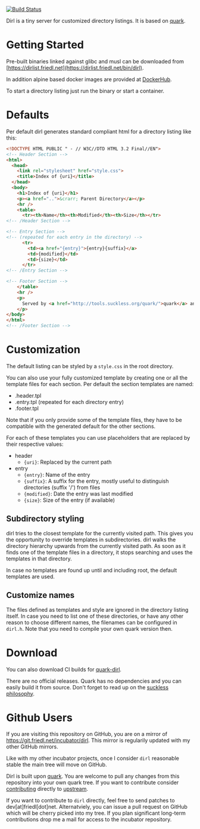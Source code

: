 [![Build Status](https://drone.friedl.net/api/badges/incubator/dirl/status.svg)](https://drone.friedl.net/incubator/dirl)

Dirl is a tiny server for customized directory listings. It is based on
[quark](tools.suckless.org/quark/).

# Getting Started
Pre-built binaries linked against glibc and musl can be downloaded from
[https://dirlist.friedl.net](https://dirlist.friedl.net/bin/dirl).

In addition alpine based docker images are provided at
[DockerHub](https://hub.docker.com/repository/docker/arminfriedl/dirl).

To start a directory listing just run the binary or start a container.

# Defaults
Per default dirl generates standard compliant html for a directory listing like
this:

```html
<!DOCTYPE HTML PUBLIC " - // W3C//DTD HTML 3.2 Final//EN">
<!-- Header Section -->
<html>
  <head>
    <link rel="stylesheet" href="style.css">
    <title>Index of {uri}</title>
  </head>
  <body>
    <h1>Index of {uri}</h1>
    <p><a href="..">&crarr; Parent Directory</a></p>
    <hr />
    <table>
      <tr><th>Name</th><th>Modified</th><th>Size</th></tr>
<!-- /Header Section -->

<!-- Entry Section -->
<!-- (repeated for each entry in the directory) -->
      <tr>
        <td><a href="{entry}">{entry}{suffix}</a>
        <td>{modified}</td>
        <td>{size}</td>
      </tr>
<!-- /Entry Section -->

<!-- Footer Section -->
    </table>
    <hr />
    <p>
      Served by <a href="http://tools.suckless.org/quark/">quark</a> and <a href="https://git.friedl.net/playground/suckless-quark/src/branch/dirlist">dirl</a>
    </p>
</body>
</html>
<!-- /Footer Section -->
```

# Customization

The default listing can be styled by a `style.css` in the root directory.

You can also use your fully customized template by creating one or all the
template files for each section. Per default the section templates are named:
- .header.tpl
- .entry.tpl (repeated for each directory entry)
- .footer.tpl

Note that if you only provide some of the template files, they have to be
compatible with the generated default for the other sections.

For each of these templates you can use placeholders that are replaced by their respective values:
- header
    * `{uri}`: Replaced by the current path
- entry
    * `{entry}`: Name of the entry
    * `{suffix}`: A suffix for the entry, mostly useful to distinguish directories (suffix '/') from files
    * `{modified}`: Date the entry was last modified
    * `{size}`: Size of the entry (if available)
    
## Subdirectory styling

dirl tries to the closest template for the currently visited path. This gives
you the opportunity to override templates in subdirectories. dirl walks the
directory hierarchy upwards from the currently visited path. As soon as it finds
one of the template files in a directory, it stops searching and uses the
templates in that directory.

In case no templates are found up until and including root, the default
templates are used.

## Customize names

The files defined as templates and style are ignored in the directory listing
itself. In case you need to list one of these directories, or have any other
reason to choose different names, the filenames can be configured in `dirl.h`.
Note that you need to compile your own quark version then.

# Download
You can also download CI builds for [quark-dirl](https://dirlist.friedl.net/bin/suckless/quark/). 

There are no official releases. Quark has no dependencies and you can easily
build it from source. Don't forget to read up on the [suckless
philosophy](http://suckless.org/philosophy/).

# Github Users
If you are visiting this repository on GitHub, you are on a mirror of
https://git.friedl.net/incubator/dirl. This mirror is regularily updated with my
other GitHub mirrors. 

Like with my other incubator projects, once I consider `dirl` reasonable stable
the main tree will move on GitHub.

Dirl is built upon [quark](tools.suckless.org/quark/). You are welcome to pull
any changes from this repository into your own quark tree. If you want to
contribute consider [contributing](http://suckless.org/hacking/) directly to
[upstream](http://suckless.org/community/).

If you want to contribute to `dirl` directly, feel free to send patches to
dev[at]friedl[dot]net. Alternatviely, you can issue a pull request on GitHub
which will be cherry picked into my tree. If you plan significant long-term
contributions drop me a mail for access to the incubator repository.
